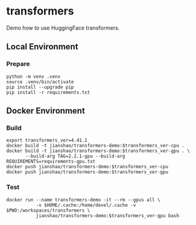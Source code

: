 # transformers

Demo how to use HuggingFace transformers.

## Local Environment

### Prepare
~~~ shell
python -m venv .venv
source .venv/bin/activate
pip install --upgrade pip
pip install -r requirements.txt
~~~

## Docker Environment

### Build
~~~ shell
export transformers_ver=4.41.1
docker build -t jianshao/transformers-demo:$transformers_ver-cpu .
docker build -t jianshao/transformers-demo:$transformers_ver-gpu . \
       --build-arg TAG=2.2.1-gpu --build-arg REQUIREMENTS=requirements-gpu.txt
docker push jianshao/transformers-demo:$transformers_ver-cpu
docker push jianshao/transformers-demo:$transformers_ver-gpu
~~~
### Test
~~~ shell
docker run --name transformers-demo -it --rm --gpus all \
           -v $HOME/.cache:/home/devel/.cache -v $PWD:/workspaces/transformers \
           jianshao/transformers-demo:$transformers_ver-gpu bash
~~~